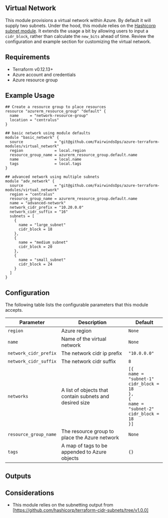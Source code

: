## Virtual Network

This module provisions a virtual network within Azure. By default it will supply two subnets. Under the hood, this module relies on the [Hashicorp subnet module](https://github.com/hashicorp/terraform-cidr-subnets/tree/v1.0.0). It extends the usage a bit by allowing users to input a `cidr_block`, rather than calculate the `new_bits` ahead of time. Review the configuration and example section for customizing the virtual network.

## Requirements

- Terraform v0.12.13+
- Azure account and credentials
- Azure resource group

## Example Usage
```
## Create a resource group to place resources
resource "azurerm_resource_group" "default" {
  name     = "network-resource-group"
  location = "centralus"
}

## basic network using module defaults
module "basic_network" {
  source              = "git@github.com/FairwindsOps/azure-terraform-modules/virtual_network"
  region              = local.region
  resource_group_name = azurerm_resource_group.default.name
  name                = local.name
  tags                = local.tags
}

## advanced network using multiple subnets
module "adv_network" {
  source              = "git@github.com/FairwindsOps/azure-terraform-modules/virtual_network"
  region = "centralus"
  resource_group_name = azurerm_resource_group.default.name
  name = "advanced-network"
  network_cidr_prefix = "10.20.0.0"
  network_cidr_suffix = "16"
  subnets = [
    {
      name = "large_subnet"
      cidr_block = 18
    },
    {
      name = "medium_subnet"
      cidr_block = 20
    },
    {
      name = "small_subnet"
      cidr_block = 24
    }
  ]
}
```


## Configuration

The following table lists the configurable parameters that this module accepts.

| Parameter             | Description                                              | Default        |
|-----------------------|----------------------------------------------------------|----------------|
| `region`              | Azure region                                             | `None`         |
| `name`                | Name of the virtual network                              | `None`         |
| `network_cidr_prefix` | The network cidr ip prefix                               | `"10.0.0.0"`   |
| `network_cidr_suffix` | The network cidr suffix                                  | `8`            |
| `networks`            | A list of objects that contain subnets and desired size  | `[{`<br>`name = "subnet-1"`<br>`cidr_block = 18`<br>`},`<br>`{`<br>`name = "subnet-2"`<br>`cidr_block = 18`<br>`}]` |
| `resource_group_name` | The resource group to place the Azure network            | `None`         |
| `tags`                | A map of tags to be appended to Azure objects            | `{}`           |

## Outputs

## Considerations

- This module relies on the subnetting output from [https://github.com/hashicorp/terraform-cidr-subnets/tree/v1.0.0]